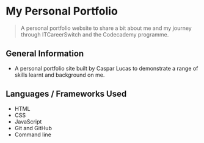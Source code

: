 # My Personal Portfolio
> A personal portfolio website to share a bit about me and my journey through ITCareerSwitch and the Codecademy programme.

## General Information
- A personal portfolio site built by Caspar Lucas to demonstrate a range of skills learnt and background on me.

## Languages / Frameworks Used
- HTML
- CSS
- JavaScript
- Git and GitHub
- Command line

